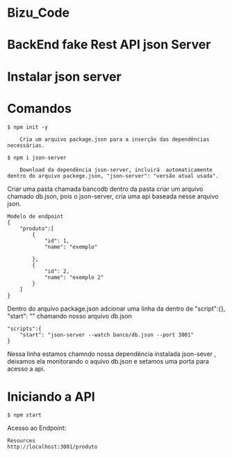 # Bizu_Code

# BackEnd fake Rest API json Server

# Instalar json server

# ____Comandos____


    $ npm init -y
        
        Cria um arquivo package.json para a inserção das dependências necessárias.

    $ npm i json-server
        
        Download da dependência json-server, incluirá  automaticamente dentro do arquivo packege.json, "json-server": "versão atual usada".

Criar uma pasta chamada bancodb dentro da pasta criar um arquivo chamado db.json, pois o json-server, cria uma api baseada nesse arquivo json.

    Modelo de endpoint 
    {
        "produto":[
            {
                "id": 1,
                "name": "exemplo"

            },
            {
                "id": 2,
                "name": "exemplo 2"
            }
        ]
    }

Dentro do arquivo package.json adcionar uma linha da dentro de "script":{}, "start": "" chamando nosso arquivo db.json

    "scripts":{
        "start": "json-server --watch banco/db.json --port 3001"
    }

Nessa linha estamos chamndo nossa dependência instalada json-sever , deixamos ela monitorando o aquivo db.json e setamos uma porta para acesso a api.

# Iniciando a API 
    
    $ npm start 


Acesso ao Endpoint:

    Resources 
    http://localhost:3001/produto


